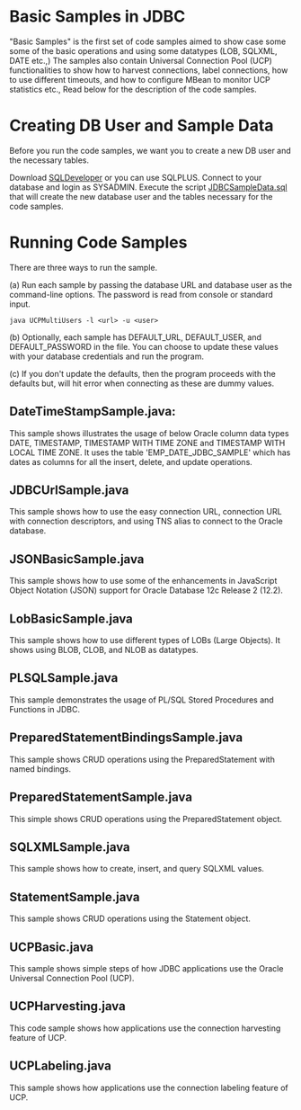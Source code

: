 
# Basic Samples in JDBC 

"Basic Samples" is the first set of code samples aimed to show case some 
some of the basic operations and using some datatypes (LOB, SQLXML, DATE etc.,)
The samples also contain Universal Connection Pool (UCP) functionalities to show
how to harvest connections, label connections, how to use different timeouts, and
how to configure MBean to monitor UCP statistics etc., Read below for the 
description of the code samples. 

# Creating DB User and Sample Data 
Before you run the code samples, we want you to create a new DB user and the necessary tables. 

Download [SQLDeveloper](http://www.oracle.com/technetwork/developer-tools/sql-developer/downloads/sqldev-downloads-42-3802334.html) or you can use SQLPLUS. Connect to your database and login as SYSADMIN. 
Execute the script [JDBCSampleData.sql](https://github.com/oracle/oracle-db-examples/blob/basicsamples/java/jdbc/BasicSamples/JDBCSampleData.sql) that will create the new database user and the 
tables necessary for the code samples. 

# Running Code Samples 
There are three ways to run the sample.

(a) Run each sample by passing the database URL and database user as the command-line 
options. The password is read from console or standard input.  

```java UCPMultiUsers -l <url> -u <user>```
  
(b) Optionally, each sample has DEFAULT_URL, DEFAULT_USER, and DEFAULT_PASSWORD 
in the file. You can choose to update these values with your database credentials
and run the program. 

(c) If you don't update the defaults, then the program proceeds with the defaults
but, will hit error when connecting as these are dummy values.

## DateTimeStampSample.java:
This sample shows illustrates the usage of below Oracle column data types 
DATE, TIMESTAMP, TIMESTAMP WITH TIME ZONE and TIMESTAMP WITH LOCAL TIME ZONE. 
It uses the table 'EMP_DATE_JDBC_SAMPLE' which has dates as columns for 
all the insert, delete, and update operations. 

## JDBCUrlSample.java 
This sample shows how to use the easy connection URL, connection URL with connection descriptors, 
and using TNS alias to connect to the Oracle database. 

## JSONBasicSample.java 
This sample shows how to use some of the enhancements in JavaScript Object Notation (JSON) support 
for Oracle Database 12c Release 2 (12.2).

## LobBasicSample.java 
This sample shows how to use different types of LOBs (Large Objects). 
It shows using BLOB, CLOB, and NLOB as datatypes. 

## PLSQLSample.java 
This sample demonstrates the usage of PL/SQL Stored Procedures and Functions in JDBC.

## PreparedStatementBindingsSample.java
This sample shows CRUD operations using the PreparedStatement with named bindings.

## PreparedStatementSample.java
This simple shows CRUD operations using the PreparedStatement object.

## SQLXMLSample.java 
This sample shows how to create, insert, and query SQLXML values. 

 ## StatementSample.java
 This sample shows CRUD operations using the Statement object.
 
 ## UCPBasic.java 
 This sample shows simple steps of how JDBC applications use the Oracle Universal Connection Pool (UCP).
 
  ## UCPHarvesting.java 
 This code sample shows how applications use the connection harvesting feature of UCP.
 
 ## UCPLabeling.java 
 This sample shows how applications use the connection labeling feature of UCP.

 ##

     


